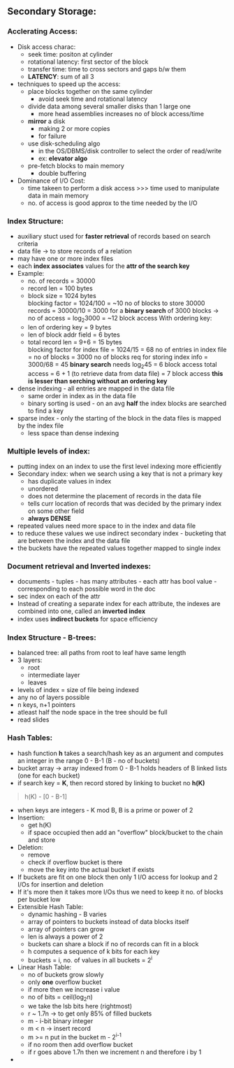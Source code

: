 ## Secondary Storage:
### Acclerating Access:
- Disk access charac:
	- seek time: positon at cylinder
	- rotational latency: first sector of the block
	- transfer time: time to cross sectors and gaps b/w them
	- **LATENCY**: sum of all 3
- techniques to speed up the access:
	- place blocks together on the same cylinder
		- avoid seek time and rotational latency
	- divide data among several smaller disks than 1 large one
		- more head assemblies increases no of block access/time
	- **mirror** a disk
		- making 2 or more copies
		- for failure
	- use disk-scheduling algo
		- in the OS/DBMS/disk controller to select the order of read/write
		- ex: **elevator algo**
	- pre-fetch blocks to main memory
		- double buffering
- Dominance of I/O Cost:
	- time takeen to perform a disk access >>> time used to manipulate data in main memory
	- no. of access is good approx to the time needed by the I/O

### Index Structure:
- auxiliary stuct used for **faster retrieval** of records based on search criteria
- data file -> to store records of a relation
- may have one or more index files
- each **index associates** values for the **attr of the search key**
- Example:
	- no. of records = 30000
	- record len = 100 bytes
	- block size = 1024 bytes <br>
		blocking factor = 1024/100 = ~10
		no of blocks to store 30000 records = 30000/10 = 3000
		for a **binary search** of 3000 blocks -> no of access = log<sub>2</sub>3000 = ~12 block access
	With ordering key:
	- len of ordering key = 9 bytes
	- len of block addr field = 6 bytes
	- total record len = 9+6 = 15 bytes<br>
		blocking factor for index file = 1024/15 = 68
		no of entries in index file = no of blocks = 3000
		no of blocks req for storing index info = 3000/68 = 45
		**binary search** needs log<sub>2</sub>45 = 6 block access
		total access = 6 + 1 (to retrieve data from data file) = 7 block access
		**this is lesser than serching without an ordering key**
- dense indexing - all entries are mapped in the data file
	- same order in index as in the data file
	- binary sorting is used - on an avg **half** the index blocks are searched to find a key
- sparse index - only the starting of the block in the data files is mapped by the index file
	- less space than dense indexing

### Multiple levels of index:
- putting index on an index to use the first level indexing more efficiently
- Secondary index: when we search using a key that is not a primary key
	- has duplicate values in index
	- unordered
	- does not determine the placement of records in the data file
	- tells curr location of records that was decided by the primary index on some other field
	- **always DENSE**
- repeated values need more space to in the index and data file
- to reduce these values we use indirect secondary index - bucketing that are between the index and the data file
- the buckets have the repeated values together mapped to single index
### Document retrieval and Inverted indexes:
- documents - tuples - has many attributes - each attr has bool value - corresponding to each possible word in the doc 
- sec index on each of the attr
- Instead of creating a separate index for each attribute, the indexes are combined into one, called an **inverted index**
- index uses **indirect buckets** for space eﬃciency
### Index Structure - B-trees:
- balanced tree: all paths from root to leaf have same length
- 3 layers:
	- root
	- intermediate layer
	- leaves
- levels of index = size of file being indexed
- any no of layers possible
- n keys, n+1 pointers
- atleast half the node space in the tree should be full
- read slides

### Hash Tables:
- hash function **h** takes a search/hash key as an argument and computes an integer in the range 0 - B-1 (B - no of buckets)
- bucket array -> array indexed from 0 - B-1 holds headers of B linked lists (one for each bucket)
- if search key = **K**, then record stored by linking to bucket no **h(K)**
> h(K) - [0 - B-1]
- when keys are integers - K mod B, B is a prime or power of 2
- Insertion:
	- get h(K)
	- if space occupied then add an "overflow" block/bucket to the chain and store
- Deletion:
	- remove 
	- check if overflow bucket is there
	- move the key into the actual bucket if exists
- If buckets are fit on one block then only 1 I/O access for lookup and 2 I/Os for insertion and deletion
- If it's more then it takes more I/Os thus we need to keep it no. of blocks per bucket low
- Extensible Hash Table:
	- dynamic hashing - B varies
	- array of pointers to buckets instead of data blocks itself
	- array of pointers can grow
	- len is always a power of 2
	- buckets can share a block if no of records can fit in a block
	- h computes a sequence of k bits for each key
	- buckets = i, no. of values in all buckets = 2<sup>i</sup> 
- Linear Hash Table:
	- no of buckets grow slowly
	- only **one** overflow bucket
	- if more then we increase i value
	- no of bits = ceil(log<sub>2</sub>n)
	- we take the lsb bits here (rightmost)
	- r ~ 1.7n -> to get only 85% of filled buckets
	- m - i-bit binary integer
	- m < n -> insert record
	- m >= n put in the bucket m - 2<sup>i-1</sup>
	- if no room then add overflow bucket
	- if r goes above 1.7n then we increment n and therefore i by 1
- 